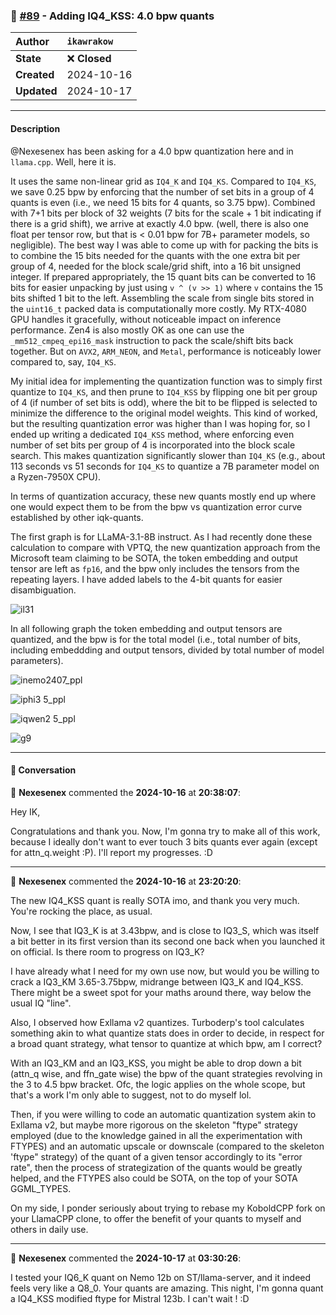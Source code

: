 ### 🔀 [#89](https://github.com/ikawrakow/ik_llama.cpp/pull/89) - Adding IQ4_KSS: 4.0 bpw quants

| **Author** | `ikawrakow` |
| :--- | :--- |
| **State** | ❌ **Closed** |
| **Created** | 2024-10-16 |
| **Updated** | 2024-10-17 |

---

#### Description

@Nexesenex has been asking for a 4.0 bpw quantization here and in `llama.cpp`. Well, here it is.

It uses the same non-linear grid as `IQ4_K` and `IQ4_KS`. Compared to `IQ4_KS`, we save 0.25 bpw by enforcing that the number of set bits in a group of 4 quants is even (i.e., we need 15 bits for 4 quants, so 3.75 bpw). Combined with 7+1 bits per block of 32 weights (7 bits for the scale + 1 bit indicating if there is a grid shift), we arrive at exactly 4.0 bpw. (well, there is also one float per tensor row, but that is < 0.01 bpw for 7B+ parameter models, so negligible). The best way I was able to come up with for packing the bits is to combine the 15 bits needed for the quants with the one extra bit per group of 4, needed for the block scale/grid shift, into a 16 bit unsigned integer. If prepared appropriately, the 15 quant bits can be converted to 16 bits for easier unpacking by just using `v ^ (v >> 1)` where `v` contains the 15 bits shifted 1 bit to the left. Assembling the scale from single bits stored in the `uint16_t` packed data is computationally more costly. My RTX-4080 GPU handles it gracefully, without noticeable impact on inference performance. Zen4 is also mostly OK as one can use the `_mm512_cmpeq_epi16_mask` instruction to pack the scale/shift bits back together. But on `AVX2`, `ARM_NEON`, and `Metal`, performance is noticeably lower compared to, say, `IQ4_KS`.

My initial idea for implementing the quantization function was to simply first quantize to `IQ4_KS`, and then prune to `IQ4_KSS` by flipping one bit per group of 4 (if number of set bits is odd), where the bit to be flipped is selected to minimize the difference to the original model weights. This kind of worked, but the resulting quantization error was higher than I was hoping for, so I ended up writing a dedicated `IQ4_KSS` method, where enforcing even number of set bits per group of 4 is incorporated into the block scale search. This makes quantization significantly slower than `IQ4_KS` (e.g., about 113 seconds vs 51 seconds for `IQ4_KS` to quantize a 7B parameter model on a Ryzen-7950X CPU). 

In terms of quantization accuracy, these new quants mostly end up where one would expect them to be from the bpw vs quantization error curve established by other iqk-quants.

The first graph is for LLaMA-3.1-8B instruct. As I had recently done these calculation to compare with VPTQ, the new quantization approach from the Microsoft team claiming to be SOTA, the token embedding and output tensor are left as `fp16`, and the bpw only includes the tensors from the repeating layers. I have added labels to the 4-bit quants for easier disambiguation.  

 
![il31](https://github.com/user-attachments/assets/f0c0f60c-fa71-48c9-a082-94e7a61eb80e)

In all following graph the token embedding and output tensors are quantized, and the bpw is for the total model (i.e., total number of bits, including embeddding and output tensors, divided by total number of model parameters).

   
![inemo2407_ppl](https://github.com/user-attachments/assets/a38361c6-72d0-4154-800e-4d2b4a4fbac1)

![iphi3 5_ppl](https://github.com/user-attachments/assets/ba509eb2-13c4-423e-a98e-8097b4141fb5)

![iqwen2 5_ppl](https://github.com/user-attachments/assets/4698c60a-b0da-4990-bffd-74df3e657d57)

![g9](https://github.com/user-attachments/assets/30fa38a5-0b8a-4120-9cd5-10a03c0e505a)

---

#### 💬 Conversation

👤 **Nexesenex** commented the **2024-10-16** at **20:38:07**:<br>

Hey IK,

Congratulations and thank you. Now, I'm gonna try to make all of this work, because I ideally don't want to ever touch 3 bits quants ever again (except for attn_q.weight :P). I'll report my progresses. :D

---

👤 **Nexesenex** commented the **2024-10-16** at **23:20:20**:<br>

The new IQ4_KSS quant is really SOTA imo, and thank you very much. You're rocking the place, as usual.

Now, I see that IQ3_K is at 3.43bpw, and is close to IQ3_S, which was itself a bit better in its first version than its second one back when you launched it on official. Is there room to progress on IQ3_K?

I have already what I need for my own use now, but would you be willing to crack a IQ3_KM 3.65-3.75bpw, midrange between IQ3_K and IQ4_KSS. There might be a sweet spot for your maths around there, way below the usual IQ "line".

Also, I observed how Exllama v2 quantizes. Turboderp's tool calculates something akin to what quantize stats does in order to decide, in respect for a broad quant strategy, what tensor to quantize at which bpw, am I correct?

With an IQ3_KM and an IQ3_KSS, you might be able to drop down a bit (attn_q wise, and ffn_gate wise) the bpw of the quant strategies revolving in the 3 to 4.5 bpw bracket. Ofc, the logic applies on the whole scope, but that's a work I'm only able to suggest, not to do myself lol.

Then, if you were willing to code an automatic quantization system akin to Exllama v2, but maybe more rigorous on the skeleton "ftype" strategy employed (due to the knowledge gained in all the experimentation with FTYPES) and an automatic upscale or downscale (compared to the skeleton 'ftype" strategy) of the quant of a given tensor accordingly to its "error rate", then the process of strategization of the quants would be greatly helped, and the FTYPES also could be SOTA, on the top of your SOTA GGML_TYPES.

On my side, I ponder seriously about trying to rebase my KoboldCPP fork on your LlamaCPP clone, to offer the benefit of your quants to myself and others in daily use.

---

👤 **Nexesenex** commented the **2024-10-17** at **03:30:26**:<br>

I tested your IQ6_K quant on Nemo 12b on ST/llama-server, and it indeed feels very like a Q8_0.
Your quants are amazing.
This night, I'm gonna quant a IQ4_KSS modified ftype for Mistral 123b. I can't wait ! :D